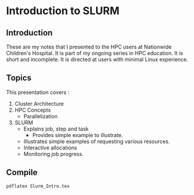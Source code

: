 # Introduction to SLURM
## Introduction
These are my notes that I presented to the HPC users at Nationwide Children's Hospital. 
It is part of my ongoing series in HPC education.
It is short and incomplete.
It is directed at users with minimal Linux experience.

## Topics
This presentation covers : 
1. Cluster Architecture
2. HPC Concepts
    * Parallelization
3. SLURM
    * Explains job, step and task
        * Provides simple example to illustrate.
    * Illustrates simple examples of requesting various resources.
    * Interactive allocations
    * Monitoring job progress.

## Compile
`pdflatex Slurm_Intro.tex`
